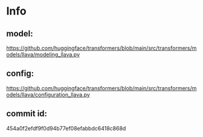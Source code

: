 # Info

## model:
https://github.com/huggingface/transformers/blob/main/src/transformers/models/llava/modeling_llava.py

## config:
https://github.com/huggingface/transformers/blob/main/src/transformers/models/llava/configuration_llava.py

## commit id:
454a0f2efdf9f0d94b77ef08efabbdc6418c868d

